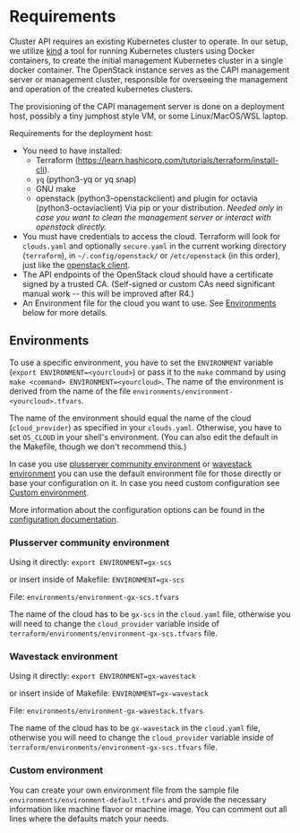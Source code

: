 # Requirements

Cluster API requires an existing Kubernetes cluster to operate. In our setup, we
utilize [kind](https://kind.sigs.k8s.io/) a tool for running Kubernetes clusters using Docker containers, to create
the initial management Kubernetes cluster in a single docker container. The OpenStack instance serves as the CAPI
management server or management cluster, responsible for overseeing the
management and operation of the created kubernetes clusters.

The provisioning of the CAPI management server is done on a deployment host, possibly a tiny jumphost style VM, or some
Linux/MacOS/WSL laptop.

Requirements for the deployment host:

- You need to have installed:
    - Terraform (<https://learn.hashicorp.com/tutorials/terraform/install-cli>).
    - `yq` (python3-yq or yq snap)
    - GNU make
    - openstack (python3-openstackclient) and plugin for octavia (python3-octaviaclient) Via pip or your distribution.
      *Needed only in case you want to clean the management server or interact with openstack directly.*
- You must have credentials to access the cloud. Terraform will look for `clouds.yaml` and optionally `secure.yaml` in
  the current working directory (`terraform`), in `~/.config/openstack/` or `/etc/openstack` (in this order), just like
  the [openstack client](https://docs.openstack.org/python-openstackclient/latest/configuration/index.html#clouds-yaml).
- The API endpoints of the OpenStack cloud should have a certificate signed by a trusted CA. (Self-signed or custom CAs
  need significant manual work -- this will be improved after R4.)
- An Environment file for the cloud you want to use. See [Environments](#environments) below for more details.

## Environments

To use a specific environment, you have to set the `ENVIRONMENT` variable (`export ENVIRONMENT=<yourcloud>`) or pass it
to the `make` command by
using `make <command> ENVIRONMENT=<yourcloud>`. The name of the environment is derived from the name of the file
`environments/environment-<yourcloud>.tfvars`.

The name of the environment should equal the name of the cloud (`cloud_provider`) as specified in your `clouds.yaml`.
Otherwise, you have to set `OS_CLOUD` in your shell's environment. (You can also edit the default in the Makefile,
though we don't recommend
this.)

In case you use [plusserver community environment](#plusserver-community-environment)
or [wavestack environment](#wavestack-environment) you can use the default environment file for
those directly or base your configuration on it. In case you need custom configuration
see [Custom environment](#custom-environment).

More information about the configuration options can be found in the [configuration documentation](configuration.md).

### Plusserver community environment

Using it directly:
`export ENVIRONMENT=gx-scs`

or insert inside of Makefile:
`ENVIRONMENT=gx-scs`

File: `environments/environment-gx-scs.tfvars`

The name of the cloud has to be `gx-scs` in the `cloud.yaml` file, otherwise you will need
to change the `cloud_provider` variable inside of `terraform/environments/environment-gx-scs.tfvars` file.

### Wavestack environment

Using it directly:
`export ENVIRONMENT=gx-wavestack`

or insert inside of Makefile:
`ENVIRONMENT=gx-wavestack`

File: `environments/environment-gx-wavestack.tfvars`

The name of the cloud has to be `gx-wavestack` in the `cloud.yaml` file, otherwise you will need
to change the `cloud_provider` variable inside of `terraform/environments/environment-gx-scs.tfvars` file.

### Custom environment

You can create your own environment file from the sample file `environments/environment-default.tfvars` and provide the
necessary information like machine flavor or machine image. You can comment out all lines where the defaults match your
needs.
